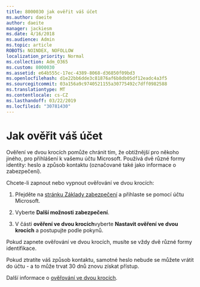 ```yaml
---
title: 8000030 jak ověřit váš účet
ms.author: daeite
author: daeite
manager: jackiesm
ms.date: 4/16/2018
ms.audience: Admin
ms.topic: article
ROBOTS: NOINDEX, NOFOLLOW
localization_priority: Normal
ms.collection: Adm_O365
ms.custom: 8000030
ms.assetid: e64b555c-17ec-4389-8068-d36850f09bd3
ms.openlocfilehash: d1e22bb6dde3c81876af6b8db05df12eadc4a3f5
ms.sourcegitcommit: 03a156a9c9740521155a30775492c7dff0982588
ms.translationtype: MT
ms.contentlocale: cs-CZ
ms.lasthandoff: 03/22/2019
ms.locfileid: "30781430"
---
```

# <a name="how-to-verify-your-account"></a>Jak ověřit váš účet

Ověření ve dvou krocích pomůže chránit tím, že obtížnější pro někoho jiného, pro přihlášení k vašemu účtu Microsoft. Používá dvě různé formy identity: heslo a způsob kontaktu (označované také jako informace o zabezpečení). 
  
Chcete-li zapnout nebo vypnout ověřování ve dvou krocích:
  
1. Přejděte na [stránku Základy zabezpečení](https://go.microsoft.com/fwlink/?linkid=842325) a přihlaste se pomocí účtu Microsoft. 
    
2. Vyberte **Další možnosti zabezpečení**. 
    
3. V části **ověření ve dvou krocích**vyberte **Nastavit ověření ve dvou krocích** a postupujte podle pokynů. 
    
Pokud zapnete ověřování ve dvou krocích, musíte se vždy dvě různé formy identifikace.
  
Pokud ztratíte váš způsob kontaktu, samotné heslo nebude se můžete vrátit do účtu - a to může trvat 30 dnů znovu získat přístup. 
  
Další informace o [ověřování ve dvou krocích](https://go.microsoft.com/fwlink/?linkid=872270).
  

